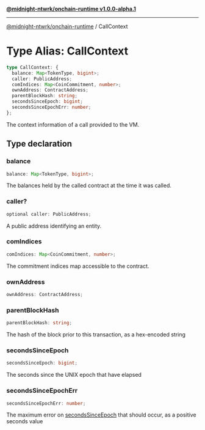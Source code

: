 [**@midnight-ntwrk/onchain-runtime v1.0.0-alpha.1**](../README.md)

***

[@midnight-ntwrk/onchain-runtime](../globals.md) / CallContext

# Type Alias: CallContext

```ts
type CallContext: {
  balance: Map<TokenType, bigint>;
  caller: PublicAddress;
  comIndices: Map<CoinCommitment, number>;
  ownAddress: ContractAddress;
  parentBlockHash: string;
  secondsSinceEpoch: bigint;
  secondsSinceEpochErr: number;
};
```

The context information of a call provided to the VM.

## Type declaration

### balance

```ts
balance: Map<TokenType, bigint>;
```

The balances held by the called contract at the time it was called.

### caller?

```ts
optional caller: PublicAddress;
```

A public address identifying an entity.

### comIndices

```ts
comIndices: Map<CoinCommitment, number>;
```

The commitment indices map accessible to the contract.

### ownAddress

```ts
ownAddress: ContractAddress;
```

### parentBlockHash

```ts
parentBlockHash: string;
```

The hash of the block prior to this transaction, as a hex-encoded string

### secondsSinceEpoch

```ts
secondsSinceEpoch: bigint;
```

The seconds since the UNIX epoch that have elapsed

### secondsSinceEpochErr

```ts
secondsSinceEpochErr: number;
```

The maximum error on [secondsSinceEpoch](CallContext.md#secondssinceepoch) that should occur, as a
positive seconds value
